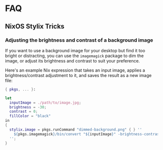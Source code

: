 # FAQ

## NixOS Stylix Tricks

### Adjusting the brightness and contrast of a background image

If you want to use a background image for your desktop but find it too bright or distracting, you can use the `imagemagick` package to dim the image, or adjust its brightness and contrast to suit your preference.

Here's an example Nix expression that takes an input image, applies a brightness/contrast adjustment to it, and saves the result as a new image file:

```nix
{ pkgs, ... }:

let
  inputImage = ./path/to/image.jpg;
  brightness = -30;
  contrast = 0;
  fillColor = "black"
in
{
  stylix.image = pkgs.runCommand "dimmed-background.png" { } ''
    ${pkgs.imagemagick}/bin/convert "${inputImage}" -brightness-contrast ${brightness},${contrast} -fill ${fillColor} $out
  '';
}
